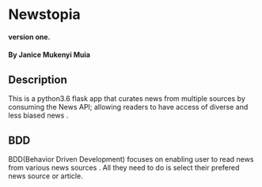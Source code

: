# Newstopia

#### version one.

#### By **Janice Mukenyi  Muia**

## Description

This is a python3.6 flask app that curates news from multiple sources by consuming the News API; allowing readers to have access of diverse and less biased news .

## BDD

BDD(Behavior Driven Development) focuses on enabling user to read news from various news sources . All they need to do is select their prefered news source or article.
